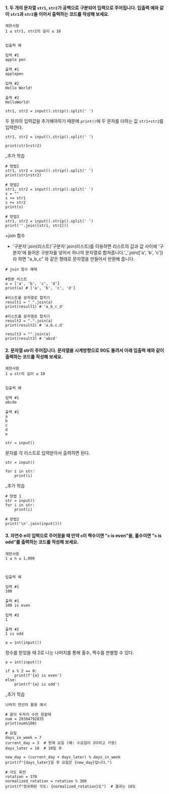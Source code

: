#### 1. 두 개의 문자열 `str1`, `str2`가 공백으로 구분되어 입력으로 주어집니다. 입출력 예와 같이 `str1`과 `str2`을 이어서 출력하는 코드를 작성해 보세요.

```
제한사항
1 ≤ str1, str2의 길이 ≤ 10


입출력 예

입력 #1
apple pen

출력 #1
applepen

입력 #2
Hello World!

출력 #2
HelloWorld!
```

```
str1, str2 = input().strip().split(' ')
```

두 문자의 입력값을 추가해야하기 때문에 `print()`에 두 문자를 더하는 값 `str1+str2`를 입력한다.

```
str1, str2 = input().strip().split(' ')

print(str1+str2)
```

_추가 학습
```
# 방법1
str1, str2 = input().strip().split(' ')
print(str1+str2)

# 방법2
str1, str2 = input().strip().split(' ')
s = ""
s += str1
s += str2
print(s)

# 방법3
str1, str2 = input().strip().split(' ')
print(''.join([str1, str2]))
```

+join 함수
- '구분자'.join(리스트)'구분자'.join(리스트)를 이용하면 리스트의 값과 값 사이에 '구분자'에 들어온 구분자를 넣어서 하나의 문자열로 합쳐줍니다.'_'.join(['a', 'b', 'c']) 라 하면 "a_b_c" 와 같은 형태로 문자열을 만들어서 반환해 줍니다.

```
# join 함수 예제

#원본 리스트
a = ['a', 'b', 'c', 'd']
print(a) # ['a', 'b', 'c', 'd']

#리스트를 문자열로 합치기
result1 = "_".join(a)
print(result1) # 'a_b_c_d'

#리스트를 문자열로 합치기
result2 = ".".join(a)
print(result2) # 'a.b.c.d'

result3 = "".join(a)
print(result3) # 'abcd'
```

#### 2. 문자열 str이 주어집니다. 문자열을 시계방향으로 90도 돌려서 아래 입출력 예와 같이 출력하는 코드를 작성해 보세요.

```
제한사항
1 ≤ str의 길이 ≤ 10


입출력 예

입력 #1
abcde

출력 #1
a
b
c
d
e
```

```
str = input()
```

문자를 각 리스트로 입력받아서 출력하면 된다.

```
str = input()

for i in str:
    print(i)
```

_추가 학습
```
# 방법 1
str = input()
for i in str:
    print(i)

# 방법2
print('\n'.join(input()))
```

#### 3. 자연수 n이 입력으로 주어졌을 때 만약 `n`이 짝수이면 "`n` is even"을, 홀수이면 "`n` is odd"를 출력하는 코드를 작성해 보세요.

```
제한사항
1 ≤ n ≤ 1,000



입출력 예

입력 #1
100

출력 #1
100 is even

입력 #2
1

출력 #2
1 is odd

```

```
a = int(input())
```

정수를 받았을 때 2로 나눈 나머지를 통해 홀수, 짝수를 판별할 수 있다.
```
a = int(input())

if a % 2 == 0:
    print(f'{a} is even')
else:
    print(f'{a} is odd')
```

_추가 학습
```
나머지 연산자 활용 예시

# 끝의 두자리 수만 원할때
num = 29384792835
print(num%100)

# 요일
days_in_week = 7
current_day = 3  # 현재 요일 (예: 수요일이 3이라고 가정)
days_later = 10  # 10일 후

new_day = (current_day + days_later) % days_in_week
print(f"{days_later}일 후 요일은 {new_day}입니다.")

# 각도 회전
rotation = 370
normalized_rotation = rotation % 360
print(f"정규화된 각도: {normalized_rotation}도")  # 결과는 10도
```